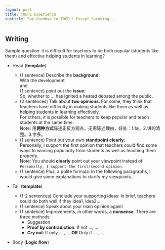 ```yaml
---
layout: post
title: TOEFL Experience
subtitle: Say Goodbye to TOEFL! Except Speaking...
---
```


## Writing
Sample question: it is difficult for teachers to be both popular (students like them) and effective helping students in learning?

* Head (**template**)
    * (1 sentence) Describe the **background**:   
    With the development   
    and    
    (1 sentence) point out the **issue**:   
    So, whether to ... has ignited a heated debated among the public.   
    * (2 sentences) Talk about **two opinions**:
    For some, they think that teachers have difficulty in making students like them as well as helping students in learning effectively.    
    For others, it is possible for teachers to keep popular and teach students at the same time.   
    Note: 用**两种方式**陈述正反方观点，无需陈述理由，好处：1.快。2.讲的清楚。3.字多。   
    * (1 sentence) Point out your own **standpoint clearly**:   
    Personally, I support the first opinion that teachers could find some ways to winning popularity from students as well as teaching them properly.   
    Note: You should **clearly** point out your viewpoint instead of `Personally, I support the first/second opinion`.   
    * (1 sentence) Plus, a polite formula:
    In the following paragraphs, I would give some explanations to clarify my viewpoints.   

* Tail (**template**)
    * (1-2 sentences) Conclude your supporting ideas:
    In brief, teachers could do both well if they idea1, idea2...   
    * (1 sentence) Speak about your main opinion again!
    * (1 sentence) Improvements, in other words, a **nonsense**.
    There are three methods:
        * Suggestion
        * **Proof by contradiction**: If not ..., ...
        * **Cry out**: If only ... , ... **OR** Only if ... , ...

* Body (**Logic flow**)

